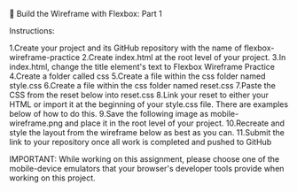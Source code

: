 🔭 Build the Wireframe with Flexbox: Part 1

Instructions:

1.Create your project and its GitHub repository with the name of flexbox-wireframe-practice
2.Create index.html at the root level of your project.
3.In index.html, change the title element's text to Flexbox Wireframe Practice
4.Create a folder called css
5.Create a file within the css folder named style.css
6.Create a file within the css folder named reset.css
7.Paste the CSS from the reset below into reset.css
8.Link your reset to either your HTML or import it at the beginning of your style.css file. There are examples below of how to do this.
9.Save the following image as mobile-wireframe.png and place it in the root level of your project.
10.Recreate and style the layout from the wireframe below as best as you can.
11.Submit the link to your repository once all work is completed and pushed to GitHub

IMPORTANT:
While working on this assignment, please choose one of the mobile-device emulators that your browser's developer tools provide when working on this project.